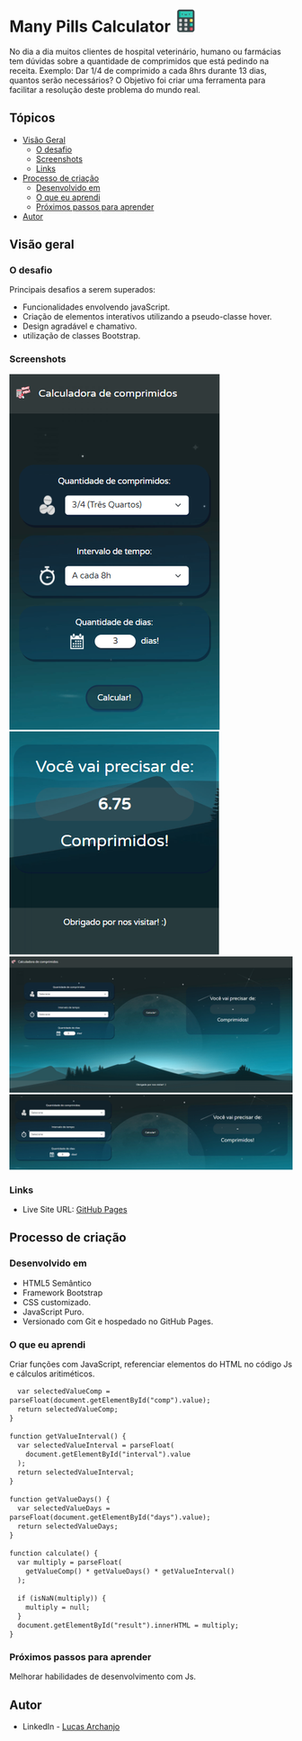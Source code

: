 # Many Pills Calculator <img src="https://github.com/Lucasarkh/many-pills-calculator/blob/main/favicon.png" style="width: 40px; height: 40px;">

No dia a dia muitos clientes de hospital veterinário, humano ou farmácias tem dúvidas sobre a quantidade de comprimidos que está pedindo na receita. Exemplo: Dar 1/4 de comprimido a cada 8hrs durante 13 dias, quantos serão necessários? O Objetivo foi criar uma ferramenta para facilitar a resolução deste problema do mundo real.

## Tópicos

- [Visão Geral](#visão-Geral)
  - [O desafio](#o-desafio)
  - [Screenshots](#screenshots)
  - [Links](#links)
- [Processo de criação](#processo-de-criação)
  - [Desenvolvido em](#desenvolvido-em)
  - [O que eu aprendi](#o-que-eu-aprendi)
  - [Próximos passos para aprender](#próximos-passos-para-aprender)
- [Autor](#autor)

## Visão geral

### O desafio

Principais desafios a serem superados:

- Funcionalidades envolvendo javaScript.
- Criação de elementos interativos utilizando a pseudo-classe hover.
- Design agradável e chamativo.
- utilização de classes Bootstrap.

### Screenshots

![](https://github.com/Lucasarkh/many-pills-calculator/blob/main/screenshots/Screenshot01.PNG)
![](https://github.com/Lucasarkh/many-pills-calculator/blob/main/screenshots/Screenshot02.PNG)
![](https://github.com/Lucasarkh/many-pills-calculator/blob/main/screenshots/Screenshot03.PNG)
![](https://github.com/Lucasarkh/many-pills-calculator/blob/main/screenshots/Screenshot04.PNG)

### Links

- Live Site URL: [GitHub Pages](https://lucasarkh.github.io/many-pills-calculator/)

## Processo de criação

### Desenvolvido em

- HTML5 Semântico
- Framework Bootstrap
- CSS customizado.
- JavaScript Puro.
- Versionado com Git e hospedado no GitHub Pages.

### O que eu aprendi

Criar funções com JavaScript, referenciar elementos do HTML no código Js e cálculos aritiméticos.

```function getValueComp() {
  var selectedValueComp = parseFloat(document.getElementById("comp").value);
  return selectedValueComp;
}

function getValueInterval() {
  var selectedValueInterval = parseFloat(
    document.getElementById("interval").value
  );
  return selectedValueInterval;
}

function getValueDays() {
  var selectedValueDays = parseFloat(document.getElementById("days").value);
  return selectedValueDays;
}

function calculate() {
  var multiply = parseFloat(
    getValueComp() * getValueDays() * getValueInterval()
  );

  if (isNaN(multiply)) {
    multiply = null;
  }
  document.getElementById("result").innerHTML = multiply;
}
```

### Próximos passos para aprender

Melhorar habilidades de desenvolvimento com Js.


## Autor

- LinkedIn - [Lucas Archanjo](https://www.linkedin.com/in/lucasarkh)

